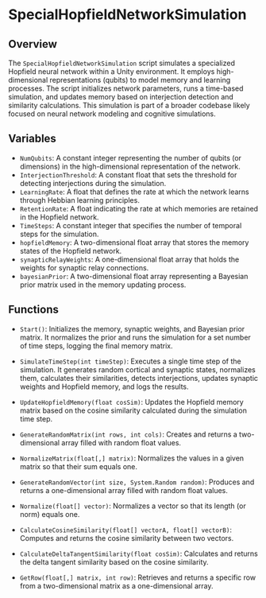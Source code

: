 # SpecialHopfieldNetworkSimulation

## Overview
The `SpecialHopfieldNetworkSimulation` script simulates a specialized Hopfield neural network within a Unity environment. It employs high-dimensional representations (qubits) to model memory and learning processes. The script initializes network parameters, runs a time-based simulation, and updates memory based on interjection detection and similarity calculations. This simulation is part of a broader codebase likely focused on neural network modeling and cognitive simulations.

## Variables

- `NumQubits`: A constant integer representing the number of qubits (or dimensions) in the high-dimensional representation of the network.
- `InterjectionThreshold`: A constant float that sets the threshold for detecting interjections during the simulation.
- `LearningRate`: A float that defines the rate at which the network learns through Hebbian learning principles.
- `RetentionRate`: A float indicating the rate at which memories are retained in the Hopfield network.
- `TimeSteps`: A constant integer that specifies the number of temporal steps for the simulation.
- `hopfieldMemory`: A two-dimensional float array that stores the memory states of the Hopfield network.
- `synapticRelayWeights`: A one-dimensional float array that holds the weights for synaptic relay connections.
- `bayesianPrior`: A two-dimensional float array representing a Bayesian prior matrix used in the memory updating process.

## Functions

- `Start()`: Initializes the memory, synaptic weights, and Bayesian prior matrix. It normalizes the prior and runs the simulation for a set number of time steps, logging the final memory matrix.

- `SimulateTimeStep(int timeStep)`: Executes a single time step of the simulation. It generates random cortical and synaptic states, normalizes them, calculates their similarities, detects interjections, updates synaptic weights and Hopfield memory, and logs the results.

- `UpdateHopfieldMemory(float cosSim)`: Updates the Hopfield memory matrix based on the cosine similarity calculated during the simulation time step.

- `GenerateRandomMatrix(int rows, int cols)`: Creates and returns a two-dimensional array filled with random float values.

- `NormalizeMatrix(float[,] matrix)`: Normalizes the values in a given matrix so that their sum equals one.

- `GenerateRandomVector(int size, System.Random random)`: Produces and returns a one-dimensional array filled with random float values.

- `Normalize(float[] vector)`: Normalizes a vector so that its length (or norm) equals one.

- `CalculateCosineSimilarity(float[] vectorA, float[] vectorB)`: Computes and returns the cosine similarity between two vectors.

- `CalculateDeltaTangentSimilarity(float cosSim)`: Calculates and returns the delta tangent similarity based on the cosine similarity.

- `GetRow(float[,] matrix, int row)`: Retrieves and returns a specific row from a two-dimensional matrix as a one-dimensional array.